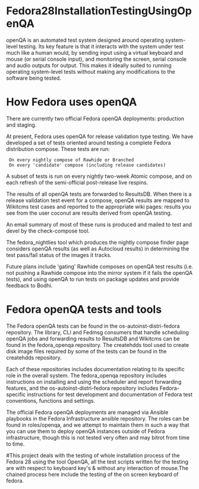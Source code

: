 # Fedora28InstallationTestingUsingOpenQA
		
openQA is an automated test system designed around operating system-level testing. Its key feature is that it interacts with the system under test much like a human would, by sending input using a virtual keyboard and mouse (or serial console input), and monitoring the screen, serial console and audio outputs for output. This makes it ideally suited to running operating system-level tests without making any modifications to the software being tested.

# How Fedora uses openQA

There are currently two official Fedora openQA deployments: production and staging.

At present, Fedora uses openQA for release validation type testing. We have developed a set of tests oriented around testing a complete Fedora distribution compose. These tests are run:

     On every nightly compose of Rawhide or Branched
     On every 'candidate' compose (including release candidates)

A subset of tests is run on every nightly two-week Atomic compose, and on each refresh of the semi-official post-release live respins.

The results of all openQA tests are forwarded to ResultsDB. When there is a release validation test event for a compose, openQA results are mapped to Wikitcms test cases and reported to the appropriate wiki pages: results you see from the user coconut are results derived from openQA testing.

An email summary of most of these runs is produced and mailed to test and devel by the check-compose tool.

The fedora_nightlies tool which produces the nightly compose finder page considers openQA results (as well as Autocloud results) in determining the test pass/fail status of the images it tracks.

Future plans include 'gating' Rawhide composes on openQA test results (i.e. not pushing a Rawhide compose into the mirror system if it fails the openQA tests), and using openQA to run tests on package updates and provide feedback to Bodhi. 

# Fedora openQA tests and tools

The Fedora openQA tests can be found in the os-autoinst-distri-fedora repository. The library, CLI and Fedmsg consumers that handle scheduling openQA jobs and forwarding results to ResultsDB and Wikitcms can be found in the fedora_openqa repository. The createhdds tool used to create disk image files required by some of the tests can be found in the createhdds repository.

Each of these repositories includes documentation relating to its specific role in the overall system. The fedora_openqa repository includes instructions on installing and using the scheduler and report forwarding features, and the os-autoinst-distri-fedora repository includes Fedora-specific instructions for test development and documentation of Fedora test conventions, functions and settings.

The official Fedora openQA deployments are managed via Ansible playbooks in the Fedora Infrastructure ansible repository. The roles can be found in roles/openqa, and we attempt to maintain them in such a way that you can use them to deploy openQA instances outside of Fedora infrastructure, though this is not tested very often and may bitrot from time to time. 
	


#This project deals with the testing of whole installation process of the Fedora 28 using the tool OpenQA, all the test scripts written for the testing are with respect to keyboard key's & without any interaction of mouse.The chained process here include the testing of the on screen keyboard of fedora.

